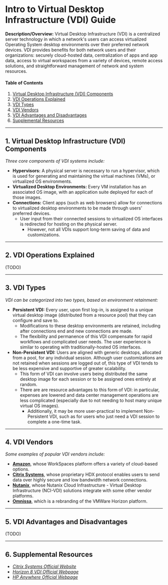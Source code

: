 # Intro to Virtual Desktop Infrastructure (VDI) Guide

**Description/Overview:** Virtual Desktop Infrastructure (VDI) is a centralized server technology in which a network's users can access virtualized Operating System desktop environments over their preferred network devices. VDI provides benefits for both network users and their organizations: securely cloud-hosted data, centralization of apps and app data, access to virtual workspaces from a variety of devices, remote access solutions, and straightforward management of network and system resources.

#### Table of Contents

1. [Virtual Desktop Infrastructure (VDI) Components](#components)
2. [VDI Operations Explained](#explained)
3. [VDI Types](#types)
4. [VDI Vendors](#vendors)
5. [VDI Advantages and Disadvantages](#benefits)
6. [Supplemental Resources](#supplemental)

<hr />

## 1. <a name="components">Virtual Desktop Infrastructure (VDI) Components</a>

*Three core components of VDI systems include:*

* **Hypervisors:** A physical server is necessary to run a hypervisor, which is used for generating and maintaining the virtual machines (VMs), or virtualized OS environments.
* **Virtualized Desktop Environments:** Every VM installation has an associated OS image, with an application suite deployed for each of those images.
* **Connections:** Client apps (such as web browsers) allow for connections to virtualized desktop environments to be made through users' preferred devices.
  + User input from their connected sessions to virtualized OS interfaces is redirected for hosting on the physical server.
    - However, not all VDIs support long-term saving of data and customizations.


<hr />

## 2. <a name="explained">VDI Operations Explained</a>

(TODO)

<hr />

## 3. <a name="types">VDI Types</a>

*VDI can be categorized into two types, based on environment retainment:*

* **Persistent VDI:** Every user, upon first log-in, is assigned to a unique virtual desktop image (distributed from a resource pool) that they can configure and save to.
  + Modifications to these desktop environments are retained, including after connections end and new connections are made.
  + The flexibility and permanence of this VDI compensate for rapid workflows and complicated user needs. The user experience is similar to operating with traditionally-hosted OS interfaces.
* **Non-Persistent VDI:** Users are aligned with generic desktops, allocated from a pool, for any individual session. Although user customizations are not retained when sessions are logged out of, this type of VDI tends to be less expensive and supportive of greater scalability.
  + This form of VDI can involve users being distributed the same desktop image for each session or to be assigned ones entirely at random.
  + There are are resource advantages to this form of VDI: in particular, expenses are lowered and data center management operations are less complicated (especially due to not needing to host many unique virtual OS images).
    - Additionally, it may be more user-practical to implement Non-Persistent VDI, such as for users who just need a VDI session to complete a one-time task.

<hr />

## 4. <a name="vendors">VDI Vendors</a>

*Some examples of popular VDI vendors include:*

* **[Amazon](https://aws.amazon.com/workspaces-family/)**, whose WorkSpaces platform offers a variety of cloud-based options.
* **[Citrix Systems](https://www.citrix.com/)**, whose proprietary HDX protocol enables users to send data over highly secure and low bandwidth network connections.
* **[Nutanix](https://www.nutanix.com/library/datasheets/nci-vdi)**, whose Nutanix Cloud Infrastructure - Virtual Desktop Infrastructure (NCI-VDI) solutions integrate with some other vendor platforms.
* **[Omnissa](https://www.omnissa.com/products/horizon-8/)**, which is a rebranding of the VMWare Horizon platform.

<hr />

## 5. <a name="benefits">VDI Advantages and Disadvantages</a>

(TODO)

<hr />

## 6. <a name="supplemental">Supplemental Resources</a>

* *[Citrix Systems Official Website](https://www.citrix.com/)*
* *[Horizon 8 VDI Official Webpage](https://www.omnissa.com/products/horizon-8/)*
* *[HP Anywhere Official Webpage](https://www.hp.com/us-en/services/workforce-solutions/workforce-computing/digital-workspaces/anyware-standard.html)*
